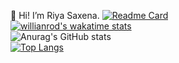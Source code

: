 👋 Hi! I’m Riya Saxena.
[![Readme Card](https://github-readme-stats.vercel.app/api/pin/?username=29riyasaxena&repo=github-readme-stats)](https://github.com/29riyasaxena/github-readme-stats)
<br/>
[![willianrod's wakatime stats](https://github-readme-stats.vercel.app/api/wakatime?username=29riyasaxena)](https://github.com/29riyasaxena/github-readme-stats)
<br/>
![Anurag's GitHub stats](https://github-readme-stats.vercel.app/api?username=29riyasaxena&show_icons=true&theme=radical)
<br/>
[![Top Langs](https://github-readme-stats.vercel.app/api/top-langs/?username=29riyasaxena&layout=compact)](https://github.com/29riyasaxena/github-readme-stats)
<!---
29riyasaxena/29riyasaxena is a ✨ special ✨ repository because its `README.md` (this file) appears on your GitHub profile.
You can click the Preview link to take a look at your changes.
--->
